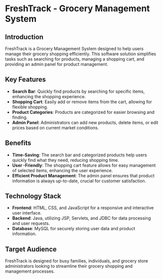 # FreshTrack - Grocery Management System

## Introduction
FreshTrack is a Grocery Management System designed to help users manage their grocery shopping efficiently. This software solution simplifies tasks such as searching for products, managing a shopping cart, and providing an admin panel for product management.

## Key Features
- **Search Bar**: Quickly find products by searching for specific items, enhancing the shopping experience.
- **Shopping Cart**: Easily add or remove items from the cart, allowing for flexible shopping.
- **Product Categories**: Products are categorized for easier browsing and finding.
- **Admin Panel**: Administrators can add new products, delete items, or edit prices based on current market conditions.

## Benefits
- **Time-Saving**: The search bar and categorized products help users quickly find what they need, reducing shopping time.
- **User -Friendly**: The shopping cart feature allows for easy management of selected items, enhancing the user experience.
- **Efficient Product Management**: The admin panel ensures that product information is always up-to-date, crucial for customer satisfaction.

## Technology Stack
- **Frontend**: HTML, CSS, and JavaScript for a responsive and interactive user interface.
- **Backend**: Java, utilizing JSP, Servlets, and JDBC for data processing and user requests.
- **Database**: MySQL for securely storing user data and product information.

## Target Audience
FreshTrack is designed for busy families, individuals, and grocery store administrators looking to streamline their grocery shopping and management processes.

